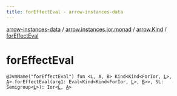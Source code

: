 ```yaml
---
title: forEffectEval - arrow-instances-data
---
```


[arrow-instances-data](../../index.html) / [arrow.instances.ior.monad](../index.html) / [arrow.Kind](index.html) / [forEffectEval](./for-effect-eval.html)

# forEffectEval

`@JvmName("forEffectEval") fun <L, A, B> Kind<Kind<ForIor, `[`L`](for-effect-eval.html#L)`>, `[`A`](for-effect-eval.html#A)`>.forEffectEval(arg1: Eval<Kind<Kind<ForIor, `[`L`](for-effect-eval.html#L)`>, `[`B`](for-effect-eval.html#B)`>>, SL: Semigroup<`[`L`](for-effect-eval.html#L)`>): Ior<`[`L`](for-effect-eval.html#L)`, `[`A`](for-effect-eval.html#A)`>`
